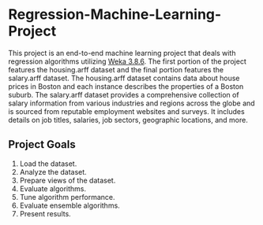 # Regression-Machine-Learning-Project
This project is an end-to-end machine learning project that deals with regression algorithms utilizing [Weka 3.8.6](https://waikato.github.io/weka-site/index.html). The first portion of the project features the housing.arff dataset and the final portion features the salary.arff dataset. The housing.arff dataset contains data about house prices in Boston and each instance describes the properties of a Boston suburb. The salary.arff dataset provides a comprehensive collection of salary information from various industries and regions across the globe and is sourced from reputable employment websites and surveys. It includes details on job titles, salaries, job sectors, geographic locations, and more.

## Project Goals

1.	Load the dataset.
2.	Analyze the dataset.
3.	Prepare views of the dataset.
4.	Evaluate algorithms.
5.	Tune algorithm performance.
6.	Evaluate ensemble algorithms.
7.	Present results.


